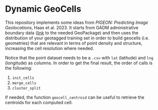 # Dynamic GeoCells

This repository implements some ideas from _PIGEON: Predicting Image Geolocations_, 
Haas et al. 2023. It starts from GADM administrative boundary data ([link](https://geodata.ucdavis.edu/gadm/gadm4.1/gadm_410-levels.zip) to 
the needed GeoPackage)
and then uses the distribution of your geotagged training set in order to build geocells (i.e. geometries) that are relevant in terms of point density and structure, increasing the cell resolution where needed.

Notice that the point dataset needs to be a `.csv` with `lat` (latitude) and `lng` (longitude) as columns. In order to get the final result, the order of calls is the following:
1. `init_cells`
2. `merge_cells`
3. `cluster_split`

If needed, the function `geocell_centroid` can be useful to retrieve the centroids for each computed cell.


